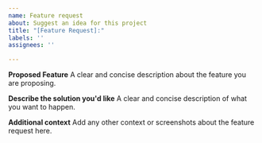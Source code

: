 ```yaml
---
name: Feature request
about: Suggest an idea for this project
title: "[Feature Request]:"
labels: ''
assignees: ''

---
```


**Proposed Feature**
A clear and concise description about the feature you are proposing.

**Describe the solution you'd like**
A clear and concise description of what you want to happen.

**Additional context**
Add any other context or screenshots about the feature request here.
